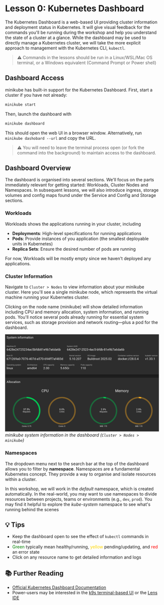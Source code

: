 # Lesson 0: Kubernetes Dashboard
The Kubernetes Dashboard is a web-based UI providing cluster information and
deployment status in Kubernetes.  It will give visual feedback for the commands
you'll be running during the workshop and help you understand the state of a
cluster at a glance. While the dashboard may be used to directly manage a
Kubernetes cluster, we will take the more explicit approach to
management with the Kubernetes CLI, `kubectl`.

> ⚠️ Commands in the lessons should be run in a Linux/WSL/Mac OS terminal, or 
> a Windows equivalent (Command Prompt or Power shell)

## Dashboard Access
minikube has built-in support for the Kubernetes Dashboard. First, start a
cluster if you have not already:
```bash
minikube start
```
Then, launch the dashboard with
```bash
minikube dashboard
```
This should open the web UI in a browser window. Alternatively, run `minikube
dashobard --url` and copy the URL. 

> ⚠️  You will need to leave the terminal process open (or fork the command into
> the background) to maintain access to the dashboard.

## Dashboard Overview
The dashboard is organised into several sections.
We'll focus on the parts immediately relevant for getting started:
Workloads, Cluster Nodes and Namespaces.
In subsequent lessons, we will also introduce ingress, storage volumes
and config maps found under the Service and Config and Storage sections.

### Workloads
Workloads shows the applications running in your cluster, including

- **Deployments**: High-level specifications for running applications
- **Pods**: Provide instances of you  application (the smallest deployable units in Kubernetes)
- **Replica Sets**: Ensure the desired number of pods are running

For now, Workloads will be mostly empty since we haven't deployed any applications.

### Cluster Information
Navigate to `Cluster > Nodes` to view information about your minikube cluster.
Here you'll see a single minikube node, which represents the virtual machine
running your Kubernetes cluster.

Clicking on the node name (minikube) will show detailed information
including CPU and memory allocation, system information, and running pods.
You'll notice several pods already running for essential system services,
such as storage provision and network routing&mdash;plus a pod for the dashboard.

![minikube cluster information in the dashboard (Cluster > Nodes > minikube)](images/kubernetes-dashboard-system-information.png)
*minikube system information in the dashboard (`Cluster > Nodes > minikube`)*

### Namespaces
The dropdown menu next to the search bar at the top of the dashboard
allows you to filter by **namespace**. Namespaces are a fundamental
Kubernetes concept. They provide a way to organise and isolate resources within
a cluster. 

In this workshop, we will work in the *default* namespace, which is
created automatically. In the real-world, you may want to use
namespaces to divide resources between projects, teams or environments (e.g.,
`dev`, `prod`). You may find it helpful to explore the *kube-system* namespace
 to see what's running behind the scenes


## 💡 Tips
- Keep the dashboard open to see the effect of `kubectl` commands in real-time
- <span style="color: green;">Green</span> typically mean healthy/running,
  <span style="color: gold;">yellow</span>  pending/updating, and
   <span style="color: red;">red</span> an  error state
- Click on any resource name to get detailed information and logs

## 📚 Further Reading
- [Official Kubernetes Dashboard
  Documentation](https://kubernetes.io/docs/tasks/access-application-cluster/web-ui-dashboard/)
- Power-users may be interested in the [k9s terminal-based
  UI](https://k9scli.io/a) or the [Lens IDE](https://k8slens.dev/)
